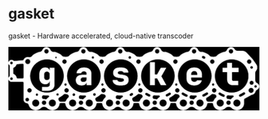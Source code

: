# gasket
gasket - Hardware accelerated, cloud-native transcoder

![gasket logo](branding/gasket.png)
